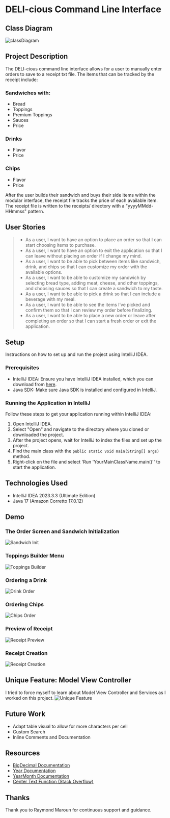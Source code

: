 # DELI-cious Command Line Interface
## Class Diagram
![classDiagram](imgs/diagram.PNG)

## Project Description

The DELI-cious command line interface allows for a user to manually enter orders to save to a receipt txt file.
The items that can be tracked by the receipt include:

### Sandwiches with:
- Bread
- Toppings
- Premium Toppings 
- Sauces
- Price
### Drinks
- Flavor
- Price

### Chips
- Flavor
- Price

After the user builds their sandwich and buys their side items within the modular interface, the receipt file tracks the price of each available item.
The receipt file is written to the receipts/ directory with a "yyyyMMdd-HHmmss" pattern.


## User Stories
> - As a user, I want to have an option to place an order so that I can start choosing items to purchase.
> - As a user, I want to have an option to exit the application so that I can leave without placing an order if I change my mind.
> - As a user, I want to be able to pick between items like sandwich, drink, and chips so that I can customize my order with the available options.
> - As a user, I want to be able to customize my sandwich by selecting bread type, adding meat, cheese, and other toppings, and choosing sauces so that I can create a sandwich to my taste.
> - As a user, I want to be able to pick a drink so that I can include a beverage with my meal.
> - As a user, I want to be able to see the items I’ve picked and confirm them so that I can review my order before finalizing.
> - As a user, I want to be able to place a new order or leave after completing an order so that I can start a fresh order or exit the application.

## Setup

Instructions on how to set up and run the project using IntelliJ IDEA.

### Prerequisites

- IntelliJ IDEA: Ensure you have IntelliJ IDEA installed, which you can download from [here](https://www.jetbrains.com/idea/download/).
- Java SDK: Make sure Java SDK is installed and configured in IntelliJ.

### Running the Application in IntelliJ

Follow these steps to get your application running within IntelliJ IDEA:

1. Open IntelliJ IDEA.
2. Select "Open" and navigate to the directory where you cloned or downloaded the project.
3. After the project opens, wait for IntelliJ to index the files and set up the project.
4. Find the main class with the `public static void main(String[] args)` method.
5. Right-click on the file and select 'Run 'YourMainClassName.main()'' to start the application.
 
## Technologies Used

- IntelliJ IDEA 2023.3.3 (Ultimate Edition)
- Java 17 (Amazon Corretto 17.0.12)

## Demo
### The Order Screen and Sandwich Initialization
![Sandwich Init](imgs/step1.PNG)

### Toppings Builder Menu
![Toppings Builder](imgs/Step2.PNG)

### Ordering a Drink
![Drink Order](imgs/Step3.PNG)

### Ordering Chips
![Chips Order](imgs/step4.PNG)

### Preview of Receipt
![Receipt Preview](imgs/step5.PNG)

### Receipt Creation
![Receipt Creation](imgs/step6.PNG)

## Unique Feature: Model View Controller
I tried to force myself to learn about Model View Controller and Services as I worked on this project.
![Unique Feature](imgs/mvc.PNG)


## Future Work

- Adapt table visual to allow for more characters per cell
- Custom Search
- Inline Comments and Documentation

## Resources

- [BigDecimal Documentation](https://docs.oracle.com/javase/8/docs/api/java/math/BigDecimal.html)
- [Year Documentation](https://docs.oracle.com/en/java/javase/21/docs/api/java.base/java/time/Year.html)
- [YearMonth Documentation](https://docs.oracle.com/en/java/javase/21/docs/api/java.base/java/time/YearMonth.html)
- [Center Text Function (Stack Overflow)](https://stackoverflow.com/questions/8154366/how-to-center-a-string-using-string-format)


## Thanks

Thank you to Raymond Maroun for continuous support and guidance.